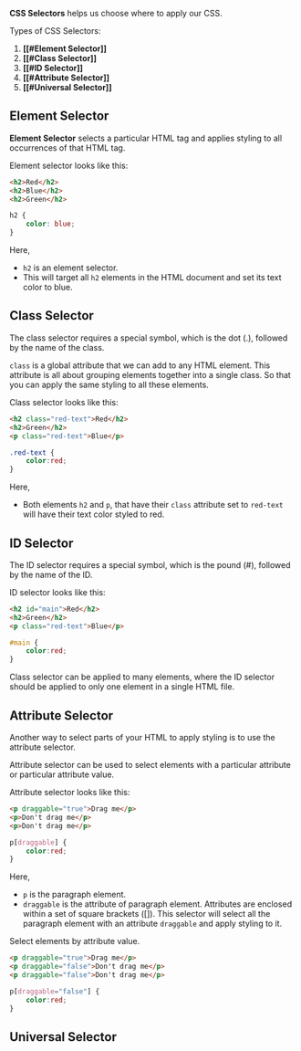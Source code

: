 **CSS Selectors** helps us choose where to apply our CSS.

Types of CSS Selectors:
1. **[[#Element Selector]]**
2. **[[#Class Selector]]**
3. **[[#ID Selector]]**
4. **[[#Attribute Selector]]**
5. **[[#Universal Selector]]**
## Element Selector

**Element Selector** selects a particular HTML tag and applies styling to all occurrences of that HTML tag.

Element selector looks like this:

```html
<h2>Red</h2>
<h2>Blue</h2>
<h2>Green</h2>
```

```css
h2 {
	color: blue;
}
```

Here,
- `h2` is an element selector.
- This will target all `h2` elements in the HTML document and set its text color to blue.

## Class Selector

The class selector requires a special symbol, which is the dot (.), followed by the name of the class.

`class` is a global attribute that we can add to any HTML element. This attribute is all about grouping elements together into a single class. So that you can apply the same styling to all these elements.

Class selector looks like this:

```html
<h2 class="red-text">Red</h2>
<h2>Green</h2>
<p class="red-text">Blue</p>
```

```css
.red-text {
	color:red;
}
```

Here,
- Both elements `h2` and `p`, that have their `class` attribute set to `red-text` will have their text color styled to red.

## ID Selector

The ID selector requires a special symbol, which is the pound (#), followed by the name of the ID.

ID selector looks like this:

```html
<h2 id="main">Red</h2>
<h2>Green</h2>
<p class="red-text">Blue</p>
```

```css
#main {
	color:red;
}
```

Class selector can be applied to many elements, where the ID selector  should be applied to only one element in a single HTML file.

## Attribute Selector

Another way to select parts of your HTML to apply styling is to use the attribute selector.

Attribute selector can be used to select elements with a particular attribute or particular attribute value.

Attribute selector looks like this:

```html
<p draggable="true">Drag me</p>
<p>Don't drag me</p>
<p>Don't drag me</p>
```

```css
p[draggable] {
	color:red;
}
```

Here,
- `p` is the paragraph element.
- `draggable` is the attribute of paragraph element. Attributes are enclosed within a set of square brackets ([]). This selector will select all the paragraph element with an attribute `draggable` and apply styling to it.

Select elements by attribute value.

```html
<p draggable="true">Drag me</p>
<p draggable="false">Don't drag me</p>
<p draggable="false">Don't drag me</p>
```

```css
p[draggable="false"] {
	color:red;
}
```

## Universal Selector

